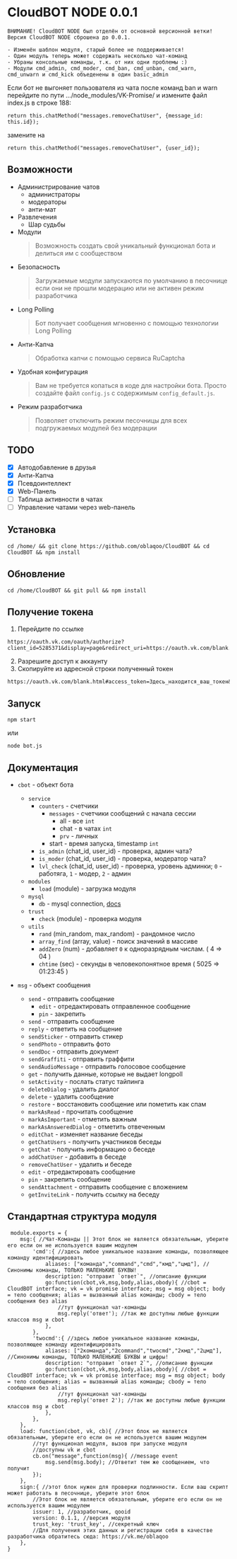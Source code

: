 CloudBOT NODE 0.0.1
=
```
ВНИМАНИЕ! CloudBOT NODE был отделён от основной версионной ветки! Версия CloudBOT NODE сброшена до 0.0.1.

- Изменён шаблон модуля, старый более не поддерживается!
- Один модуль теперь может содержать несколько чат-команд
- Убраны консольные команды, т.к. от них одни проблемы :)
- Модули cmd_admin, cmd_moder, cmd_ban, cmd_unban, cmd_warn, cmd_unwarn и cmd_kick объеденены в один basic_admin
```

Если бот не выгоняет пользователя из чата после команд ban и warn перейдите по пути .../node_modules/VK-Promise/ и измените файл index.js в строке 188:
```
return this.chatMethod("messages.removeChatUser", {message_id: this.id});
```
замените на
```
return this.chatMethod("messages.removeChatUser", {user_id});
```

Возможности
-
* Администрирование чатов
    * администраторы 
    * модераторы
    * анти-мат
* Развлечения
    * Шар судьбы
* Модули
    > Возможность создать свой уникальный функционал бота и делиться им с сообществом
* Безопасность
    > Загружаемые модули запускаются по умолчанию в песочнице если они не прошли модерацию или не активен режим разработчика
* Long Polling 
    > Бот получает сообщения мгновенно с помощью технологии Long Polling
* Анти-Капча
    > Обработка капчи с помощью сервиса RuCaptcha
* Удобная конфигурация
	> Вам не требуется копаться в коде для настройки бота. Просто создайте файл `config.js` с содержимым `config_default.js`.
* Режим разработчика
	> Позволяет отключить режим песочницы для всех подгружаемых модулей без модерации

TODO
-
- [X] Автодобавление в друзья
- [X] Анти-Капча
- [X] Псевдоинтеллект
- [X] Web-Панель
- [ ] Таблица активности в чатах
- [ ] Управление чатами через web-панель

Установка
-
```
cd /home/ && git clone https://github.com/oblaqoo/CloudBOT && cd CloudBOT && npm install
```
Обновление
-
```
cd /home/CloudBOT && git pull && npm install
```
Получение токена
-
1. Перейдите по ссылке
```
https://oauth.vk.com/oauth/authorize?client_id=5285371&display=page&redirect_uri=https://oauth.vk.com/blank.html&scope=messages%2Cfriends%2Cphotos%2Cstatus%2Coffline%2Caudio&response_type=token&v=5.45
```
2. Разрешите доступ к аккаунту
3. Скопируйте из адресной строки полученный токен
```
https://oauth.vk.com/blank.html#access_token=Здесь_находится_ваш_токен&expires_in=0&user_id=145301982
```
Запуск
-
```
npm start
```
или 
```
node bot.js
```

Документация
-
* `cbot` - объект бота
	* `service`
		* `counters` - счетчики
			* `messages` - счетчики сообщений с начала сессии
              * all - все `int`
              * chat - в чатах `int`
              * `prv` - личных
            * start - время запуска, timestamp `int`
		* `is_admin` (chat_id, user_id) - проверка, админ чата?
		* `is_moder` (chat_id, user_id) - проверка, модератор чата?
		* `lvl_check` (chat_id, user_id) - проверка, уровень админки; `0` - работяга, `1` - модер, `2` - админ
	* `modules`
		* `load` (module) - загрузка модуля
	* `mysql`
		* `db` - mysql connection, [docs](https://www.npmjs.com/package/mysql)
	* `trust`
		* `check` (module) - проверка модуля
	* `utils`
		* `rand` (min_random, max_random) - рандомное число
		* `array_find` (array, value) - поиск значений в массиве
		* `addZero` (num) - добавляет `0` к одноразрядным числам. ( 4 => 04 ) 
		* `chtime` (sec) - секунды в человекопонятное время ( 5025 => 01:23:45 )

* `msg` - объект сообщения
	* `send` - отправить сообщение
		* `edit` - отредактировать отправленное сообщение
		* `pin` - закрепить
	* `send` - отправить сообщение
	* `reply` - ответить на сообщение
	* `sendSticker` - отправить стикер
	* `sendPhoto` - отправить фото
	* `sendDoc` - отправить документ
	* `sendGraffiti` - отправить граффити
	* `sendAudioMessage` - отправить голосовое сообщение
	* `get` - получить данные, которые не выдает longpoll
	* `setActivity` - послать статус тайпинга
	* `deleteDialog` - удалить диалог
	* `delete` - удалить сообщение
	* `restore` - восстановить сообщение или пометить как спам
	* `markAsRead` - прочитать сообщение
	* `markAsImportant` - отметить важным
	* `markAsAnsweredDialog` - отметить отвеченным
	* `editChat` - изменяет название беседы
	* `getChatUsers` - получить участников беседы
	* `getChat` - получить информацию о беседе
	* `addChatUser` - добавить в беседе
	* `removeChatUser` - удалить и беседе
	* `edit` - отредактировать сообщение
	* `pin` - закрепить сообщение
	* `sendAttachment` - отправить сообщение с вложением
	* `getInviteLink` - получить ссылку на беседу

Стандартная структура модуля
-
```
 module.exports = {
	msg:{ //Чат-Команды || Этот блок не является обязательным, уберите его если он не используется вашим модулем
		'cmd':{ //здесь любое уникальное название команды, позволяющее команду идентифицировать
			aliases: ["команда","command","cmd","кмд","цмд"], //Синонимы команды, ТОЛЬКО МАЛЕНЬКИЕ БУКВЫ!
			description: "отправит `ответ`", //описание функции
			go:function(cbot,vk,msg,body,alias,obody){ //cbot = CloudBOT interface; vk = vk promise interface; msg = msg object; body = тело сообщения; alias = вызванный alias команды; cbody = тело сообщения без alias
				//тут функционал чат-команды
				msg.reply('ответ'); //так же доступны любые функции классов msg и cbot
			},
		},
		'twocmd':{ //здесь любое уникальное название команды, позволяющее команду идентифицировать
			aliases: ["2команда","2command","twocmd","2кмд","2цмд"], //Синонимы команды, ТОЛЬКО МАЛЕНЬКИЕ БУКВЫ и цифры!
			description: "отправит `ответ 2`", //описание функции
			go:function(cbot,vk,msg,body,alias,obody){ //cbot = CloudBOT interface; vk = vk promise interface; msg = msg object; body = тело сообщения; alias = вызванный alias команды; cbody = тело сообщения без alias
				//тут функционал чат-команды
				msg.reply('ответ 2'); //так же доступны любые функции классов msg и cbot
			},
		},
	},
	load: function(cbot, vk, cb){ //Этот блок не является обязательным, уберите его если он не используется вашим модулем
		//тут функционал модуля, вызов при запуске модуля
		//доступны vk и cbot
		cb.on("message",function(msg){ //message event
			msg.send(msg.body); //Ответит тем же сообщением, что получит
		});
	},
	sign:{ //этот блок нужен для проверки подлинности. Если ваш скрипт может работать в песочнице, уберите этот блок
		//Этот блок не является обязательным, уберите его если он не используется вашим модулем
		issuer: 1, //разработчик, qooid
		version: 0.1.1, //версия модуля
		trust_key: 'trust_key', //секретный ключ
		//Для получения этих данных и регистрации себя в качестве разработчика обратитесь сюда: https://vk.me/oblaqoo
	},
}
```
